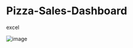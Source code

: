 # Pizza-Sales-Dashboard
excel

![image](https://github.com/user-attachments/assets/101db37c-5162-4948-8047-aedf9d947ac7)
